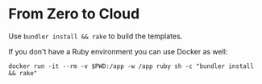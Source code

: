 From Zero to Cloud
==================

Use `bundler install && rake` to build the templates.

If you don't have a Ruby environment you can use Docker as well:

```
docker run -it --rm -v $PWD:/app -w /app ruby sh -c "bundler install && rake"
```